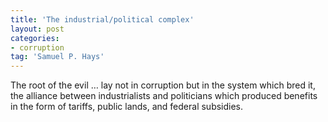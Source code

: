 ```yaml
---
title: 'The industrial/political complex'
layout: post
categories:
- corruption
tag: 'Samuel P. Hays'
---
```


The root of the evil … lay not in corruption but in the system which bred it, the alliance between industrialists and politicians which produced benefits in the form of tariffs, public lands, and federal subsidies.